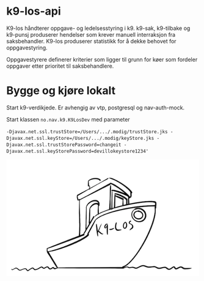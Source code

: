 # k9-los-api
K9-los håndterer oppgave- og ledelsesstyring i k9. k9-sak, k9-tilbake og k9-punsj produserer hendelser som krever manuell interraksjon fra saksbehandler. K9-los produserer statistikk for å dekke behovet for oppgavestyring.

Oppgavestyrere definerer kriterier som ligger til grunn for køer som fordeler oppgaver etter prioritet til saksbehandlere.

# Bygge og kjøre lokalt
Start k9-verdikjede. Er avhengig av vtp, postgresql og nav-auth-mock.


Start klassen `no.nav.k9.K9LosDev` med parameter 

`-Djavax.net.ssl.trustStore=/Users/.../.modig/trustStore.jks -Djavax.net.ssl.keyStore=/Users/.../.modig/keyStore.jks -Djavax.net.ssl.trustStorePassword=changeit -Djavax.net.ssl.keyStorePassword=devillokeystore1234'`

![logo](Los.png)